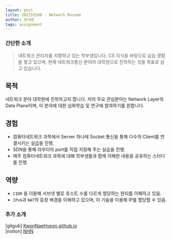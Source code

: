 ```yaml
---
layout: post
title: 202155508 - Network Resume
author: 권내현
tags: assignment
---
```


### 간단한 소개

> 네트워크 관리자를 지향하고 있는 학부생입니다. 
CS 지식을 바탕으로 실습 경험을 쌓고 있으며, 현재 네트워크통신 분야의 대학원으로 진학하는 것을 목표로 삼고 있습니다. 

## 목적

 네트워크 분야 대학원에 진학하고자 합니다. 저의 주요 관심분야는 Network Layer의 Data Plane이며, 이 분야에 대한 심화학습 및 연구에 참여하기를 원합니다.

## 경험

- 컴퓨터네트워크 과목에서 Server 하나에 Socket 통신을 통해 다수의 Client를 연결시키는 실습을 진행.
- SDN을 통해 라우터의 port를 직접 지정해 주는 실습을 진행. 
- 매주 컴퓨터네트워크 과목에 대해  학부생들과 함께 이해한 내용을 공유하는 스터디를 진행.

## 역량

- `CIDR` 을 이용해 서브넷 별로 호스트 수를 다르게 할당하는 원리를 이해하고 있음.
- `IPv6`과 `NAT`의 등장 배경을 이해하고 있으며, 이 기술을 이용해 IP를 할당할 수 있음.

### 추가 소개

[gitgub] [KwonNaeHyeon.github.io ](https://github.com/KwonNaeHyeon/KwonNaeHyeon.github.io) <br>
[notion] [NHN](https://lateral-value-9a9.notion.site/c62dee64ef3b41aea9d78b2128476b41?v=615e4de0af124124b952560a4dc62e8f&pvs=4) <br>
